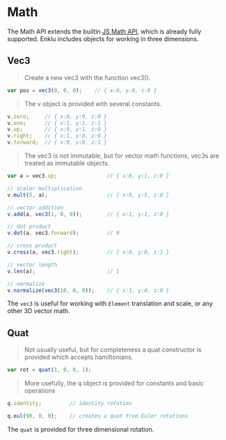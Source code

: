 # Math

The Math API extends the builtin [JS Math API](https://developer.mozilla.org/en-US/docs/Web/JavaScript/Reference/Global_Objects/Math), which is already fully supported. Enklu includes objects for working in three dimensions.

## Vec3

> Create a new vec3 with the function vec3().

```javascript
var pos = vec3(0, 0, 0);    // { x:0, y:0, z:0 }
```

> The v object is provided with several constants.

```javascript
v.zero;     // { x:0, y:0, z:0 }
v.one;      // { x:1, y:1, z:1 }
v.up;       // { x:0, y:1, z:0 }
v.right;    // { x:1, y:0, z:0 }
v.forward;  // { x:0, y:0, z:1 }
```

> The vec3 is not immutable, but for vector math functions, vec3s are treated as immutable objects.

```javascript
var a = vec3.up;                // { x:0, y:1, z:0 }

// scalar multiplication
v.mult(5, a);                   // { x:0, y:5, z:0 }

// vector addition
v.add(a, vec3(1, 0, 0));        // { x:1, y:1, z:0 }

// dot product
v.dot(a, vec3.forward);         // 0

// cross product
v.cross(a, vec3.right);         // { x:0, y:0, z:1 }

// vector length
v.len(a);                       // 1

// normalize
v.normalize(vec3(10, 0, 0));    // { x:1, y:0, z:0 }

```

The `vec3` is useful for working with `Element` translation and scale, or any other 3D vector math.

## Quat

> Not usually useful, but for completeness a quat constructor is provided which accepts hamiltonians.

```javascript
var rot = quat(1, 0, 0, 1);
```

> More usefully, the q object is provided for constants and basic operations

```javascript
q.identity;         // identity rotation

q.eul(90, 0, 0);    // creates a quat from Euler rotations
```

The `quat` is provided for three dimensional rotation.

